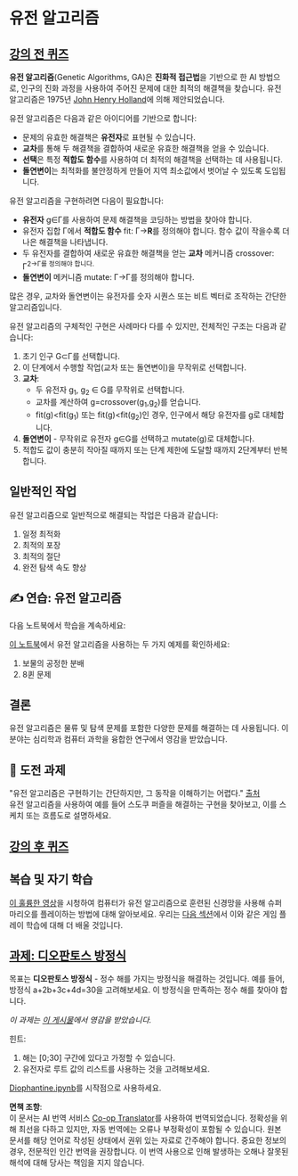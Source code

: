 <!--
CO_OP_TRANSLATOR_METADATA:
{
  "original_hash": "893aa368cb485da704b466a0f3775587",
  "translation_date": "2025-08-24T21:32:09+00:00",
  "source_file": "lessons/6-Other/21-GeneticAlgorithms/README.md",
  "language_code": "ko"
}
-->
# 유전 알고리즘

## [강의 전 퀴즈](https://red-field-0a6ddfd03.1.azurestaticapps.net/quiz/121)

**유전 알고리즘**(Genetic Algorithms, GA)은 **진화적 접근법**을 기반으로 한 AI 방법으로, 인구의 진화 과정을 사용하여 주어진 문제에 대한 최적의 해결책을 찾습니다. 유전 알고리즘은 1975년 [John Henry Holland](https://wikipedia.org/wiki/John_Henry_Holland)에 의해 제안되었습니다.

유전 알고리즘은 다음과 같은 아이디어를 기반으로 합니다:

* 문제의 유효한 해결책은 **유전자**로 표현될 수 있습니다.
* **교차**를 통해 두 해결책을 결합하여 새로운 유효한 해결책을 얻을 수 있습니다.
* **선택**은 특정 **적합도 함수**를 사용하여 더 최적의 해결책을 선택하는 데 사용됩니다.
* **돌연변이**는 최적화를 불안정하게 만들어 지역 최소값에서 벗어날 수 있도록 도입됩니다.

유전 알고리즘을 구현하려면 다음이 필요합니다:

* **유전자** g∈Γ를 사용하여 문제 해결책을 코딩하는 방법을 찾아야 합니다.
* 유전자 집합 Γ에서 **적합도 함수** fit: Γ→**R**를 정의해야 합니다. 함수 값이 작을수록 더 나은 해결책을 나타냅니다.
* 두 유전자를 결합하여 새로운 유효한 해결책을 얻는 **교차** 메커니즘 crossover: Γ<sup>2</sub>→Γ를 정의해야 합니다.
* **돌연변이** 메커니즘 mutate: Γ→Γ를 정의해야 합니다.

많은 경우, 교차와 돌연변이는 유전자를 숫자 시퀀스 또는 비트 벡터로 조작하는 간단한 알고리즘입니다.

유전 알고리즘의 구체적인 구현은 사례마다 다를 수 있지만, 전체적인 구조는 다음과 같습니다:

1. 초기 인구 G⊂Γ를 선택합니다.
2. 이 단계에서 수행할 작업(교차 또는 돌연변이)을 무작위로 선택합니다.
3. **교차**:
   * 두 유전자 g<sub>1</sub>, g<sub>2</sub> ∈ G를 무작위로 선택합니다.
   * 교차를 계산하여 g=crossover(g<sub>1</sub>,g<sub>2</sub>)를 얻습니다.
   * fit(g)<fit(g<sub>1</sub>) 또는 fit(g)<fit(g<sub>2</sub>)인 경우, 인구에서 해당 유전자를 g로 대체합니다.
4. **돌연변이** - 무작위로 유전자 g∈G를 선택하고 mutate(g)로 대체합니다.
5. 적합도 값이 충분히 작아질 때까지 또는 단계 제한에 도달할 때까지 2단계부터 반복합니다.

## 일반적인 작업

유전 알고리즘으로 일반적으로 해결되는 작업은 다음과 같습니다:

1. 일정 최적화
1. 최적의 포장
1. 최적의 절단
1. 완전 탐색 속도 향상

## ✍️ 연습: 유전 알고리즘

다음 노트북에서 학습을 계속하세요:

[이 노트북](../../../../../lessons/6-Other/21-GeneticAlgorithms/Genetic.ipynb)에서 유전 알고리즘을 사용하는 두 가지 예제를 확인하세요:

1. 보물의 공정한 분배
1. 8퀸 문제

## 결론

유전 알고리즘은 물류 및 탐색 문제를 포함한 다양한 문제를 해결하는 데 사용됩니다. 이 분야는 심리학과 컴퓨터 과학을 융합한 연구에서 영감을 받았습니다.

## 🚀 도전 과제

"유전 알고리즘은 구현하기는 간단하지만, 그 동작을 이해하기는 어렵다." [출처](https://wikipedia.org/wiki/Genetic_algorithm)  
유전 알고리즘을 사용하여 예를 들어 스도쿠 퍼즐을 해결하는 구현을 찾아보고, 이를 스케치 또는 흐름도로 설명하세요.

## [강의 후 퀴즈](https://red-field-0a6ddfd03.1.azurestaticapps.net/quiz/221)

## 복습 및 자기 학습

[이 훌륭한 영상](https://www.youtube.com/watch?v=qv6UVOQ0F44)을 시청하여 컴퓨터가 유전 알고리즘으로 훈련된 신경망을 사용해 슈퍼 마리오를 플레이하는 방법에 대해 알아보세요. 우리는 [다음 섹션](../22-DeepRL/README.md)에서 이와 같은 게임 플레이 학습에 대해 더 배울 것입니다.

## [과제: 디오판토스 방정식](../../../../../lessons/6-Other/21-GeneticAlgorithms/Diophantine.ipynb)

목표는 **디오판토스 방정식** - 정수 해를 가지는 방정식을 해결하는 것입니다. 예를 들어, 방정식 a+2b+3c+4d=30을 고려해보세요. 이 방정식을 만족하는 정수 해를 찾아야 합니다.

*이 과제는 [이 게시물](https://habr.com/post/128704/)에서 영감을 받았습니다.*

힌트:

1. 해는 [0;30] 구간에 있다고 가정할 수 있습니다.
1. 유전자로 루트 값의 리스트를 사용하는 것을 고려해보세요.

[Diophantine.ipynb](../../../../../lessons/6-Other/21-GeneticAlgorithms/Diophantine.ipynb)를 시작점으로 사용하세요.

**면책 조항**:  
이 문서는 AI 번역 서비스 [Co-op Translator](https://github.com/Azure/co-op-translator)를 사용하여 번역되었습니다. 정확성을 위해 최선을 다하고 있지만, 자동 번역에는 오류나 부정확성이 포함될 수 있습니다. 원본 문서를 해당 언어로 작성된 상태에서 권위 있는 자료로 간주해야 합니다. 중요한 정보의 경우, 전문적인 인간 번역을 권장합니다. 이 번역 사용으로 인해 발생하는 오해나 잘못된 해석에 대해 당사는 책임을 지지 않습니다.